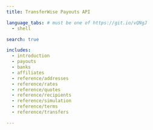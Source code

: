 ```yaml
---
title: TransferWise Payouts API

language_tabs: # must be one of https://git.io/vQNgJ
  - shell

search: true

includes:
  - introduction
  - payouts
  - banks
  - affiliates
  - reference/addresses
  - reference/rates
  - reference/quotes
  - reference/recipients
  - reference/simulation
  - reference/terms
  - reference/transfers

---
```

